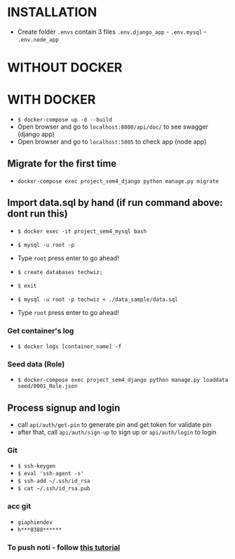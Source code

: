 # INSTALLATION

* Create folder `.envs` contain 3 files `.env.django_app` - `.env.mysql` - `.env.node_app`

# WITHOUT DOCKER

# WITH DOCKER

* `$ docker-compose up -d --build`
* Open browser and go to `localhost:8000/api/doc/` to see swagger (django app)
* Open browser and go to `localhost:5005` to check app (node app)

## Migrate for the first time

* `docker-compose exec project_sem4_django python manage.py migrate`

## Import data.sql by hand (if run command above: dont run this)
* `$ docker exec -it project_sem4_mysql bash`
* `$ mysql -u root -p`
* Type `root` press enter to go ahead!

* `$ create databases techwiz;`
* `$ exit`
* `$ mysql -u root -p techwiz < ./data_sample/data.sql`
* Type `root` press enter to go ahead!




### Get container's log

* `$ docker logs [container_name] -f`

### Seed data (Role)

* `$ docker-compose exec project_sem4_django python manage.py loaddata seed/0001_Role.json`

## Process signup and login

- call `api/auth/get-pin` to generate pin and get token for validate pin
- after that, call `api/auth/sign-up`  to sign up or `api/auth/login` to login

### Git

- `$ ssh-keygen`
- `$ eval 'ssh-agent -s'`
- `$ ssh-add ~/.ssh/id_rsa`
- `$ cat ~/.ssh/id_rsa.pub`

### acc git

- `giaphiendev`
- `h***0388******`

### To push noti - follow [this tutorial](https://docs.expo.dev/push-notifications/sending-notifications/)
